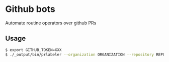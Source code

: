 # Github bots

Automate routine operators over github PRs

## Usage

```bash
$ export GITHUB_TOKEN=XXX
$ ./_output/bin/prlabeler --organization ORGANIZATION --repository REPOSITORY
```

